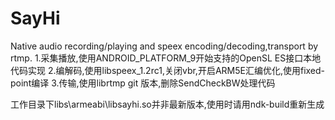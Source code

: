 SayHi
=====

Native audio recording/playing and speex encoding/decoding,transport by rtmp.
1.采集播放,使用ANDROID_PLATFORM_9开始支持的OpenSL ES接口本地代码实现
2.编解码,使用libspeex_1.2rc1,关闭vbr,开启ARM5E汇编优化,使用fixed-point编译
3.传输,使用librtmp git 版本,删除SendCheckBW处理代码

工作目录下libs\armeabi\libsayhi.so并非最新版本,使用时请用ndk-build重新生成